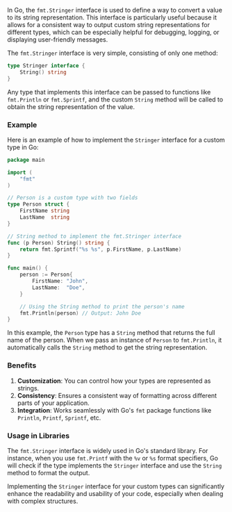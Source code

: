 In Go, the `fmt.Stringer` interface is used to define a way to convert a value to its string representation. This interface is particularly useful because it allows for a consistent way to output custom string representations for different types, which can be especially helpful for debugging, logging, or displaying user-friendly messages.

The `fmt.Stringer` interface is very simple, consisting of only one method:

```go
type Stringer interface {
    String() string
}
```

Any type that implements this interface can be passed to functions like `fmt.Println` or `fmt.Sprintf`, and the custom `String` method will be called to obtain the string representation of the value.

### Example

Here is an example of how to implement the `Stringer` interface for a custom type in Go:

```go
package main

import (
    "fmt"
)

// Person is a custom type with two fields
type Person struct {
    FirstName string
    LastName  string
}

// String method to implement the fmt.Stringer interface
func (p Person) String() string {
    return fmt.Sprintf("%s %s", p.FirstName, p.LastName)
}

func main() {
    person := Person{
        FirstName: "John",
        LastName:  "Doe",
    }

    // Using the String method to print the person's name
    fmt.Println(person) // Output: John Doe
}
```

In this example, the `Person` type has a `String` method that returns the full name of the person. When we pass an instance of `Person` to `fmt.Println`, it automatically calls the `String` method to get the string representation.

### Benefits

1. **Customization**: You can control how your types are represented as strings.
2. **Consistency**: Ensures a consistent way of formatting across different parts of your application.
3. **Integration**: Works seamlessly with Go's `fmt` package functions like `Println`, `Printf`, `Sprintf`, etc.

### Usage in Libraries

The `fmt.Stringer` interface is widely used in Go's standard library. For instance, when you use `fmt.Printf` with the `%v` or `%s` format specifiers, Go will check if the type implements the `Stringer` interface and use the `String` method to format the output.

Implementing the `Stringer` interface for your custom types can significantly enhance the readability and usability of your code, especially when dealing with complex structures.